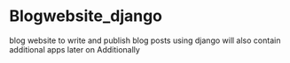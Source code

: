 # Blogwebsite_django
blog website to write and publish blog posts using django
will also contain additional apps later on
Additionally